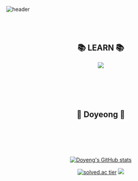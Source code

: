 ![header](https://capsule-render.vercel.app/api?type=Waving&color=auto&height=140&section=header&text=Do_Yeong_Hwang&fontSize=80)
<br/><br/><br/><br/>

<div align=center>

## 📚 LEARN 📚

<img src="https://img.shields.io/badge/Python-3766AB?style=flat-square&logo=Python&logoColor=white"/>

<br/><br/><br/><br/>

## 🍑 Doyeong 🍑

<br/><br/><br/><br/>

[![Doyeng's GitHub stats](https://github-readme-stats.vercel.app/api?username=Doyeng)](https://github.com/doyeong96)

[![solved.ac tier](http://mazassumnida.wtf/api/generate_badge?boj=hdy96)](https://solved.ac/hdy96)
 <img src="http://mazandi.herokuapp.com/api?handle=dostiny&theme=warm"/>
</div>
